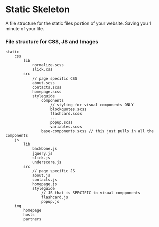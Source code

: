 Static Skeleton
===============

A file structure for the static files portion of your website.
Saving you 1 minute of your life.


### File structure for CSS, JS and Images
```
static
    css
        lib
            normalize.scss
            slick.css
        src
            // page specific CSS
            about.scss
            contacts.scss
            homepage.scss
            styleguide
                components
                    // styling for visual components ONLY
                    blockquotes.scss
                    flashcard.scss
                    ...
                    popup.scss
                    variables.scss
                base-components.scss // this just pulls in all the components
    js
        lib
            backbone.js
            jquery.js
            slick.js
            underscore.js
        src
            // page specific JS
            about.js
            contacts.js
            homepage.js
            styleguide
                // JS that is SPECIFIC to visual compponents
                flashcard.js
                popup.js
    img
        homepage
        hosts
        partners
```
